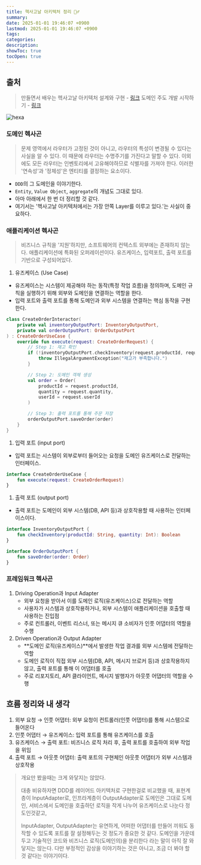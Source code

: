 ```yaml
---
title: 헥사고날 아키텍처 정리 🧔‍♂️
summary: 
date: 2025-01-01 19:46:07 +0900
lastmod: 2025-01-01 19:46:07 +0900
tags: 
categories: 
description: 
showToc: true
tocOpen: true
---
```


## 출처
> 만들면서 배우는 헥사고날 아키텍처 설계와 구현 - [링크](https://www.yes24.com/product/goods/112927162)
> 도메인 주도 개발 시작하기 - [링크](https://www.yes24.com/Product/Goods/108431347?pid=123487&cosemkid=go16481149689793107&utm_source=google_pc&utm_medium=cpc&utm_campaign=book_pc&utm_content=ys_240530_google_pc_cc_book_pc_12203%EB%8F%84%EC%84%9C&utm_term=%EB%8F%84%EB%A9%94%EC%9D%B8%EC%A3%BC%EB%8F%84%EA%B0%9C%EB%B0%9C%EC%8B%9C%EC%9E%91%ED%95%98%EA%B8%B0&gad_source=1&gclid=Cj0KCQiA7NO7BhDsARIsADg_hIa9CulxQMsnfjAmHCbd7q2jFrXKJ1Ksxj56bzYXZJm6TDwsxV2R1BoaAjx8EALw_wcB)

![hexa](https://github.com/user-attachments/assets/7b3b487b-fb6b-4b03-8189-dca804b7b2fe)

### 도메인 헥사곤
> 문제 영역에서 라우터가 고정된 것이 아니고, 라우터의 특성이 변경될 수 있다는 사실을 알 수 있다.
> 이 때문에 라우터는 수명주기를 가진다고 말할 수 있다. 이외에도 모든 라우터는 인벤토리에서 고유해야하므로 식별자를 가져야 한다.
> 이러한 '연속성'과 '정체성'은 엔티티를 결정하는 요소이다.
- `DDD`의 그 도메인을 이야기한다.
- `Entity`, `Value Object`, `aggregate`의 개념도 그대로 있다.
- 아마 아래에서 한 번 더 정리할 것 같다.
- 여기서는 '헥사고날 아키텍처에서는 가장 안쪽 Layer를 이루고 있다.'는 사실이 중요하다.

### 애플리케이션 헥사곤
> 비즈니스 규칙을 '지원'하지만, 소프트웨어의 컨텍스트 외부에는 존재하지 않는다.
> 애플리케이션에 특화된 오퍼레이션이다. 유즈케이스, 입력포트, 출력 포트를 기반으로 구성되어있다.

1. 유즈케이스 (Use Case)
-	유즈케이스는 시스템이 제공해야 하는 동작(특정 작업 흐름)을 정의하며, 도메인 규칙을 실행하기 위해 외부와 도메인을 연결하는 역할을 한다.
-	입력 포트와 출력 포트를 통해 도메인과 외부 시스템을 연결하는 핵심 동작을 구현한다.

```kotlin
class CreateOrderInteractor(
    private val inventoryOutputPort: InventoryOutputPort,
    private val orderOutputPort: OrderOutputPort
) : CreateOrderUseCase {
    override fun execute(request: CreateOrderRequest) {
        // Step 1: 재고 확인
        if (!inventoryOutputPort.checkInventory(request.productId, request.quantity)) {
            throw IllegalArgumentException("재고가 부족합니다.")
        }

        // Step 2: 도메인 객체 생성
        val order = Order(
            productId = request.productId,
            quantity = request.quantity,
            userId = request.userId
        )

        // Step 3: 출력 포트를 통해 주문 저장
        orderOutputPort.saveOrder(order)
    }
}
```

1. 입력 포트 (input port)
- 입력 포트는 시스템이 외부로부터 들어오는 요청을 도메인 유즈케이스로 전달하는 인터페이스.

```kotlin
interface CreateOrderUseCase {
    fun execute(request: CreateOrderRequest)
}
```

1. 출력 포트 (output port)
- 출력 포트는 도메인이 외부 시스템(DB, API 등)과 상호작용할 때 사용하는 인터페이스이다.

```kotlin
interface InventoryOutputPort {
    fun checkInventory(productId: String, quantity: Int): Boolean
}

interface OrderOutputPort {
    fun saveOrder(order: Order)
}
```

### 프레임워크 헥사곤
1. Driving Operation과 Input Adapter
	- 외부 요청을 받아서 이를 도메인 로직(유즈케이스)으로 전달하는 역할
	- 사용자가 시스템과 상호작용하거나, 외부 시스템이 애플리케이션을 호출할 때 사용하는 진입점
	- 주로 컨트롤러, 이벤트 리스너, 또는 메시지 큐 소비자가 인풋 어댑터의 역할을 수행
2. Driven Operation과 Output Adapter
	-	**도메인 로직(유즈케이스)**에서 발생한 작업 결과를 외부 시스템에 전달하는 역할
	-	도메인 로직이 직접 외부 시스템(DB, API, 메시지 브로커 등)과 상호작용하지 않고, 출력 포트를 통해 이 어댑터를 호출
	-	주로 리포지토리, API 클라이언트, 메시지 발행자가 아웃풋 어댑터의 역할을 수행

## 흐름 정리와 내 생각
1. 외부 요청 → 인풋 어댑터: 외부 요청이 컨트롤러(인풋 어댑터)를 통해 시스템으로 들어온다
2. 인풋 어댑터 → 유즈케이스: 입력 포트를 통해 유즈케이스를 호출
3. 유즈케이스 → 출력 포트: 비즈니스 로직 처리 후, 출력 포트를 호출하여 외부 작업을 위임
4. 출력 포트 → 아웃풋 어댑터: 출력 포트의 구현체인 아웃풋 어댑터가 외부 시스템과 상호작용
 
> 개요만 봤을때는 크게 와닿지는 않았다.
> 
> 대충 비유하자면 DDD를 레이어드 아키텍처로 구현한걸로 비교했을 때,
> 표현계층이 InputAdapter로, 인프라계층이 OutputAdapter로
> 도메인은 그대로 도메인, 서비스에서 도메인을 호출하던 로직을 작게 나누어 유즈케이스로 나눈다 정도인것같고, 
> 
> InputAdapter, OutputAdapter는 유연하게, 어떠한 어댑터를 만들어 끼워도 동작할 수 있도록 포트를 잘 설정해두는 것 정도가 중요한 것 같다.
> 도메인을 가운데 두고 기술적인 코드와 비즈니스 로직(도메인의)을 분리한다 라는 말이 아직 잘 와닿지는 않는다.
> 다만 부정적인 감상을 이야기하는 것은 아니고, 조금 더 봐야 할 것 같다는 이야기이다.


